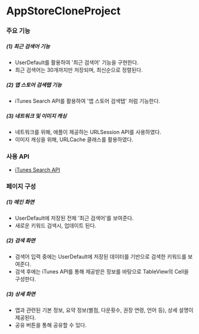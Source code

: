 # AppStoreCloneProject


### 주요 기능

##### (1) 최근 검색어 기능
- UserDefault를 활용하여 '최근 검색어' 기능을 구현한다.
- 최근 검색어는 30개까지만 저장되며, 최신순으로 정렬된다.

##### (2) 앱 스토어 검색탭 기능
- iTunes Search API를 활용하여 '앱 스토어 검색탭' 처럼 기능한다.

##### (3) 네트워크 및 이미지 캐싱
- 네트워크를 위해, 애플이 제공하는 URLSession API를 사용하였다.
- 이미지 캐싱을 위해, URLCache 클래스를 활용하였다.



### 사용 API
- [iTunes Search API](https://developer.apple.com/library/archive/documentation/AudioVideo/Conceptual/iTuneSearchAPI/Searching.html#//apple_ref/doc/uid/TP40017632-CH5-SW1)



### 페이지 구성

##### (1) 메인 화면
- UserDefault에 저장된 전체 '최근 검색어'를 보여준다.
- 새로운 키워드 검색시, 업데이트 된다.

##### (2) 검색 화면
- 검색어 입력 중에는 UserDefault에 저장된 데이터를 기반으로 검색한 키워드를 보여준다.
- 검색 후에는 iTunes API를 통해 제공받은 정보를 바탕으로 TableView의 Cell을 구성한다.

##### (3) 상세 화면
- 앱과 관련된 기본 정보, 요약 정보(별점, 다운횟수, 권장 연령, 언어 등), 상세 설명이 제공된다.
- 공유 버튼을 통해 공유할 수 있다.
